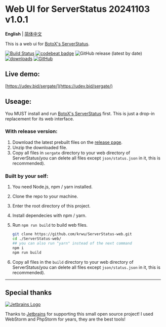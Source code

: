 # Web UI for ServerStatus 20241103 v1.0.1

**English** | [简体中文](README.zh_CN.md)

This is a web ui for [BotoX's ServerStatus](https://github.com/BotoX/ServerStatus/).

[![Build Status](https://app.travis-ci.com/krwu/ServerStatus-web.svg?token=ewwsqHUp5uN7kb98qTjg&branch=master)](https://app.travis-ci.com/github/krwu/ServerStatus-web)
[![codebeat badge](https://codebeat.co/badges/038ea692-7cec-47dc-add2-2a59b6a5d89c)](https://codebeat.co/projects/github-com-krwu-serverstatus-web-master)
![GitHub release (latest by date)](https://img.shields.io/github/v/release/krwu/serverstatus-web.svg)
[![downloads](https://img.shields.io/github/downloads/krwu/ServerStatus-web/total)](https://github.com/krwu/ServerStatus-web/releases)
[![GitHub](https://img.shields.io/github/license/krwu/ServerStatus-web)](https://github.com/krwu/ServerStatus-web/blob/master/COPYING.txt)

## Live demo:

[https://udev.bid/sergate/](https://udev.bid/sergate/)

## Useage:

You MUST install and run [BotoX's ServerStatus](https://github.com/BotoX/ServerStatus/) first. This is just a drop-in replacement for its web interface.

### **With release version:**

1. Download the latest prebuilt files on the [release page](https://github.com/krwu/ServerStatus-web/releases).
2. Unzip the downloaded file.
3. Copy all files in `sergate` directory to your web directory of ServerStatus(you can delete all files except `json/status.json` in it, this is recommended).

### **Built by your self:**

1. You need Node.js, npm / yarn installed.
2. Clone the repo to your machine.
3. Enter the root directory of this project.
4. Install dependecies with npm / yarn.
5. Run `npm run build` to build web files.

   ```bash
   git clone https://github.com/krwu/ServerStatus-web.git
   cd ./ServerStatus-web/
   ## you can also run "yarn" instead of the next command
   npm i
   npm run build
   ```

6. Copy all files in the `build` directory to your web directory of ServerStatus(you can delete all files except `json/status.json` in it, this is recommended).

---

## Special thanks

[![Jetbrains Logo](https://krwu.github.io/img/jetbrains.svg)](https://www.jetbrains.com/?from=WebUiForServerStatus)

Thanks to [Jetbrains](https://www.jetbrains.com/?from=WebUiForServerStatus) for supporting this small open source project! I used WebStorm and PhpStorm for years, they are the best tools!
